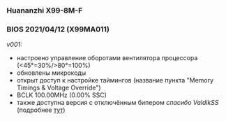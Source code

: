 ### Huananzhi X99-8M-F
### BIOS 2021/04/12 (X99MA011)

*v001:*
* настроено управление оборотами вентилятора процессора (<45°=30%/>80°=100%)
* обновлены микрокоды
* открыт доступ к настройке таймингов (название пункта "Memory Timings & Voltage Override")
* BCLK 100.00MHz (0.00% SSC)
* также доступна версия с отключённым бипером *спасибо ValdikSS* (подробнее [тут](https://github.com/Koshak1013/HuananzhiX99_BIOS_mods/issues/6#issuecomment-885303625))